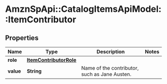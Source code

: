# AmznSpApi::CatalogItemsApiModel::ItemContributor

## Properties
Name | Type | Description | Notes
------------ | ------------- | ------------- | -------------
**role** | [**ItemContributorRole**](ItemContributorRole.md) |  | 
**value** | **String** | Name of the contributor, such as Jane Austen. | 

